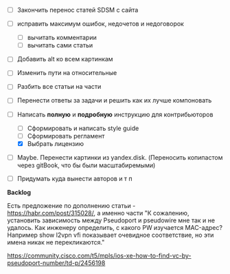 - [ ] Закончить перенос статей SDSM с сайта
- [ ] исправить максимум ошибок, недочетов и недоговорок 
    - [ ] вычитать комментарии 
    - [ ] вычитать сами статьи
- [ ] Добавить alt ко всем картинкам
- [ ] Изменить пути на относительные
- [ ] Разбить все статьи на части
- [ ] Перенести ответы за задачи и решить как их лучше компоновать
- [ ] Написать **полную** и **подробную** инструкцию для контрибьюторов
    - [ ] Сформировать и написать style guide
    - [ ] Сформировать регламент
    - [x] Выбрать лицензию
- [ ] Maybe. Перенести картинки из yandex.disk. (Переносить копипастом через gitBook, что бы были масштабиремыми)
- [ ] Придумать куда вынести авторов и т п


**Backlog**

Есть предложение по дополнению статьи - https://habr.com/post/315028/, а именно части "К сожалению, установить зависимость между Pseudoport и pseudowire мне так и не удалось. Как инженеру определить, с какого PW изучается MAC-адрес? Например show l2vpn vfi показывает очевидное соответствие, но эти имена никак не перекликаются."

https://community.cisco.com/t5/mpls/ios-xe-how-to-find-vc-by-pseudoport-number/td-p/2456198
